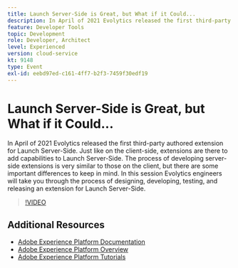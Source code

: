 ```yaml
---
title: Launch Server-Side is Great, but What if it Could...
description: In April of 2021 Evolytics released the first third-party authored extension for Launch Server-Side. Just like on the client-side, extensions are there to add capabilities to Launch Server-Side. The process of developing server-side extensions is very similar to those on the client, but there are some important differences to keep in mind. In this session Evolytics engineers will take you through the process of designing, developing, testing, and releasing an extension for Launch Server-Side.
feature: Developer Tools
topic: Development
role: Developer, Architect
level: Experienced
version: cloud-service
kt: 9148
type: Event
exl-id: eebd97ed-c161-4ff7-b2f3-7459f30edf19
---
```

# Launch Server-Side is Great, but What if it Could...

In April of 2021 Evolytics released the first third-party authored extension for Launch Server-Side. Just like on the client-side, extensions are there to add capabilities to Launch Server-Side. The process of developing server-side extensions is very similar to those on the client, but there are some important differences to keep in mind. In this session Evolytics engineers will take you through the process of designing, developing, testing, and releasing an extension for Launch Server-Side.

>[!VIDEO](https://video.tv.adobe.com/v/337591/?quality=12&learn=on&hidetitle=true)

## Additional Resources

- [Adobe Experience Platform Documentation](https://experienceleague.adobe.com/docs/experience-platform.html)
- [Adobe Experience Platform Overview](https://experienceleague.adobe.com/docs/experience-platform/landing/home.html)
- [Adobe Experience Platform Tutorials](https://experienceleague.adobe.com/docs/platform-learn/tutorials/overview.html?lang=en)
